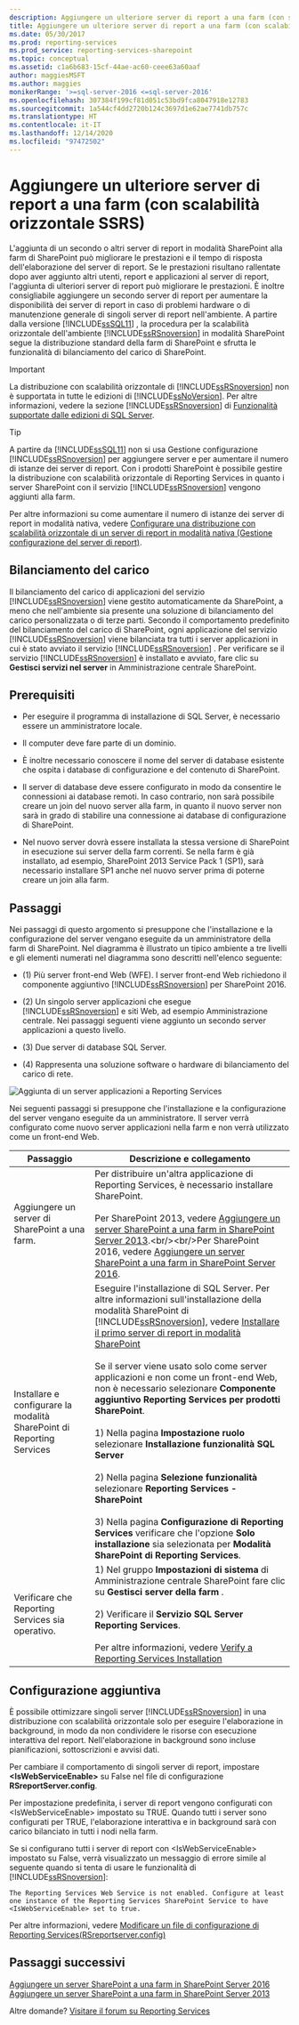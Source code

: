 ```yaml
---
description: Aggiungere un ulteriore server di report a una farm (con scalabilità orizzontale SSRS)
title: Aggiungere un ulteriore server di report a una farm (con scalabilità orizzontale SSRS) | Microsoft Docs
ms.date: 05/30/2017
ms.prod: reporting-services
ms.prod_service: reporting-services-sharepoint
ms.topic: conceptual
ms.assetid: c1a6b683-15cf-44ae-ac60-ceee63a60aaf
author: maggiesMSFT
ms.author: maggies
monikerRange: '>=sql-server-2016 <=sql-server-2016'
ms.openlocfilehash: 307384f199cf81d051c53bd9fca8047918e12783
ms.sourcegitcommit: 1a544cf4dd2720b124c3697d1e62ae7741db757c
ms.translationtype: HT
ms.contentlocale: it-IT
ms.lasthandoff: 12/14/2020
ms.locfileid: "97472502"
---
```

# <a name="add-an-additional-report-server-to-a-farm-ssrs-scale-out"></a>Aggiungere un ulteriore server di report a una farm (con scalabilità orizzontale SSRS)

  L'aggiunta di un secondo o altri server di report in modalità SharePoint alla farm di SharePoint può migliorare le prestazioni e il tempo di risposta dell'elaborazione del server di report. Se le prestazioni risultano rallentate dopo aver aggiunto altri utenti, report e applicazioni al server di report, l'aggiunta di ulteriori server di report può migliorare le prestazioni. È inoltre consigliabile aggiungere un secondo server di report per aumentare la disponibilità dei server di report in caso di problemi hardware o di manutenzione generale di singoli server di report nell'ambiente. A partire dalla versione [!INCLUDE[ssSQL11](../../includes/sssql11-md.md)] , la procedura per la scalabilità orizzontale dell'ambiente [!INCLUDE[ssRSnoversion](../../includes/ssrsnoversion-md.md)] in modalità SharePoint segue la distribuzione standard della farm di SharePoint e sfrutta le funzionalità di bilanciamento del carico di SharePoint.  
  
> [!IMPORTANT]  
>  La distribuzione con scalabilità orizzontale di [!INCLUDE[ssRSnoversion](../../includes/ssrsnoversion-md.md)] non è supportata in tutte le edizioni di [!INCLUDE[ssNoVersion](../../includes/ssnoversion-md.md)]. Per altre informazioni, vedere la sezione [!INCLUDE[ssRSnoversion](../../includes/ssrsnoversion-md.md)] di [Funzionalità supportate dalle edizioni di SQL Server](~/sql-server/editions-and-components-of-sql-server-2017.md#SSRS).  
  
> [!TIP]  
>  A partire da [!INCLUDE[ssSQL11](../../includes/sssql11-md.md)] non si usa Gestione configurazione [!INCLUDE[ssRSnoversion](../../includes/ssrsnoversion-md.md)] per aggiungere server e per aumentare il numero di istanze dei server di report. Con i prodotti SharePoint è possibile gestire la distribuzione con scalabilità orizzontale di Reporting Services in quanto i server SharePoint con il servizio [!INCLUDE[ssRSnoversion](../../includes/ssrsnoversion-md.md)] vengono aggiunti alla farm.  
  
 Per altre informazioni su come aumentare il numero di istanze dei server di report in modalità nativa, vedere [Configurare una distribuzione con scalabilità orizzontale di un server di report in modalità nativa &#40;Gestione configurazione del server di report&#41;](../../reporting-services/install-windows/configure-a-native-mode-report-server-scale-out-deployment.md).  
  
##  <a name="load-balancing"></a><a name="bkmk_loadbalancing"></a> Bilanciamento del carico  
 Il bilanciamento del carico di applicazioni del servizio [!INCLUDE[ssRSnoversion](../../includes/ssrsnoversion-md.md)] viene gestito automaticamente da SharePoint, a meno che nell'ambiente sia presente una soluzione di bilanciamento del carico personalizzata o di terze parti. Secondo il comportamento predefinito del bilanciamento del carico di SharePoint, ogni applicazione del servizio [!INCLUDE[ssRSnoversion](../../includes/ssrsnoversion-md.md)] viene bilanciata tra tutti i server applicazioni in cui è stato avviato il servizio [!INCLUDE[ssRSnoversion](../../includes/ssrsnoversion-md.md)] . Per verificare se il servizio [!INCLUDE[ssRSnoversion](../../includes/ssrsnoversion-md.md)] è installato e avviato, fare clic su **Gestisci servizi nel server** in Amministrazione centrale SharePoint.  
  
##  <a name="prerequisites"></a><a name="bkmk_prerequisites"></a> Prerequisiti  
  
-   Per eseguire il programma di installazione di SQL Server, è necessario essere un amministratore locale.  
  
-   Il computer deve fare parte di un dominio.  
  
-   È inoltre necessario conoscere il nome del server di database esistente che ospita i database di configurazione e del contenuto di SharePoint.  
  
-   Il server di database deve essere configurato in modo da consentire le connessioni ai database remoti.  In caso contrario, non sarà possibile creare un join del nuovo server alla farm, in quanto il nuovo server non sarà in grado di stabilire una connessione ai database di configurazione di SharePoint.  
  
-   Nel nuovo server dovrà essere installata la stessa versione di SharePoint in esecuzione sui server della farm correnti. Se nella farm è già installato, ad esempio, SharePoint 2013 Service Pack 1 (SP1), sarà necessario installare SP1 anche nel nuovo server prima di poterne creare un join alla farm.  
  
##  <a name="steps"></a><a name="bkmk_steps"></a> Passaggi  
 Nei passaggi di questo argomento si presuppone che l'installazione e la configurazione del server vengano eseguite da un amministratore della farm di SharePoint. Nel diagramma è illustrato un tipico ambiente a tre livelli e gli elementi numerati nel diagramma sono descritti nell'elenco seguente:  
  
-   (1) Più server front-end Web (WFE). I server front-end Web richiedono il componente aggiuntivo [!INCLUDE[ssRSnoversion](../../includes/ssrsnoversion-md.md)] per SharePoint 2016.  
  
-   (2) Un singolo server applicazioni che esegue [!INCLUDE[ssRSnoversion](../../includes/ssrsnoversion-md.md)] e siti Web, ad esempio Amministrazione centrale. Nei passaggi seguenti viene aggiunto un secondo server applicazioni a questo livello.  
  
-   (3) Due server di database SQL Server.  
  
-   (4) Rappresenta una soluzione software o hardware di bilanciamento del carico di rete.  
  
 ![Aggiunta di un server applicazioni a Reporting Services](../../reporting-services/install-windows/media/rs-sharepointscale.gif "Aggiunta di un server applicazioni a Reporting Services")  
  
 Nei seguenti passaggi si presuppone che l'installazione e la configurazione del server vengano eseguite da un amministratore. Il server verrà configurato come nuovo server applicazioni nella farm e non verrà utilizzato come un front-end Web.  
  
|Passaggio|Descrizione e collegamento|  
|----------|--------------------------|  
|Aggiungere un server di SharePoint a una farm.|Per distribuire un'altra applicazione di Reporting Services, è necessario installare SharePoint.<br/><br/>Per SharePoint 2013, vedere [Aggiungere un server SharePoint a una farm in SharePoint Server 2013](https://technet.microsoft.com/library/cc261752(v=office.15).aspx).<br/><br/>Per SharePoint 2016, vedere [Aggiungere un server SharePoint a una farm in SharePoint Server 2016](https://technet.microsoft.com/library/cc261752(v=office.16).aspx).|  
|Installare e configurare la modalità SharePoint di Reporting Services|Eseguire l'installazione di SQL Server. Per altre informazioni sull'installazione della modalità SharePoint di [!INCLUDE[ssRSnoversion](../../includes/ssrsnoversion-md.md)], vedere [Installare il primo server di report in modalità SharePoint](install-the-first-report-server-in-sharepoint-mode.md)<br /><br /> Se il server viene usato solo come server applicazioni e non come un front-end Web, non è necessario selezionare **Componente aggiuntivo Reporting Services per prodotti SharePoint**.<br /><br /> 1) Nella pagina **Impostazione ruolo** selezionare **Installazione funzionalità SQL Server**<br /><br /> 2) Nella pagina **Selezione funzionalità** selezionare **Reporting Services - SharePoint**<br /><br /> 3) Nella pagina **Configurazione di Reporting Services**  verificare che l'opzione **Solo installazione** sia selezionata per **Modalità SharePoint di Reporting Services**.|  
|Verificare che Reporting Services sia operativo.|1) Nel gruppo **Impostazioni di sistema** di Amministrazione centrale SharePoint fare clic su **Gestisci server della farm** .<br /><br /> 2) Verificare il **Servizio SQL Server Reporting Services**.<br /><br />Per altre informazioni, vedere [Verify a Reporting Services Installation](../../reporting-services/install-windows/verify-a-reporting-services-installation.md)|  
  
##  <a name="additional-configuration"></a><a name="bkmk_additional"></a> Configurazione aggiuntiva  
 È possibile ottimizzare singoli server [!INCLUDE[ssRSnoversion](../../includes/ssrsnoversion-md.md)] in una distribuzione con scalabilità orizzontale solo per eseguire l'elaborazione in background, in modo da non condividere le risorse con esecuzione interattiva del report. Nell'elaborazione in background sono incluse pianificazioni, sottoscrizioni e avvisi dati.  
  
 Per cambiare il comportamento di singoli server di report, impostare **\<IsWebServiceEnable>** su False nel file di configurazione **RSreportServer.config**.  
  
 Per impostazione predefinita, i server di report vengono configurati con \<IsWebServiceEnable> impostato su TRUE. Quando tutti i server sono configurati per TRUE, l'elaborazione interattiva e in background sarà con carico bilanciato in tutti i nodi nella farm.  
  
 Se si configurano tutti i server di report con \<IsWebServiceEnable> impostato su False, verrà visualizzato un messaggio di errore simile al seguente quando si tenta di usare le funzionalità di [!INCLUDE[ssRSnoversion](../../includes/ssrsnoversion-md.md)]:  
  
```output
The Reporting Services Web Service is not enabled. Configure at least one instance of the Reporting Services SharePoint Service to have <IsWebServiceEnable> set to true.
```
 
 Per altre informazioni, vedere [Modificare un file di configurazione di Reporting Services&#40;RSreportserver.config&#41;](../../reporting-services/report-server/modify-a-reporting-services-configuration-file-rsreportserver-config.md)  

## <a name="next-steps"></a>Passaggi successivi

[Aggiungere un server SharePoint a una farm in SharePoint Server 2016](/SharePoint/install/add-a-server-to-a-sharepoint-server-2016-farm)  
[Aggiungere un server SharePoint a una farm in SharePoint Server 2013](/SharePoint/install/add-web-or-application-server-to-the-farm)

Altre domande? [Visitare il forum su Reporting Services](https://go.microsoft.com/fwlink/?LinkId=620231)